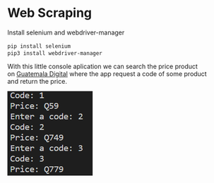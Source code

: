 <h1>Web Scraping</h1>

<p>Install selenium and webdriver-manager</p>

```	
pip install selenium
pip3 install webdriver-manager   
```

With this little console aplication we can search the price product <br>
on [Guatemala Digital](https://guatemaladigital.com) where the app request a code of some product<br> and return the
price.

![](/img/WebSacraping.png)




